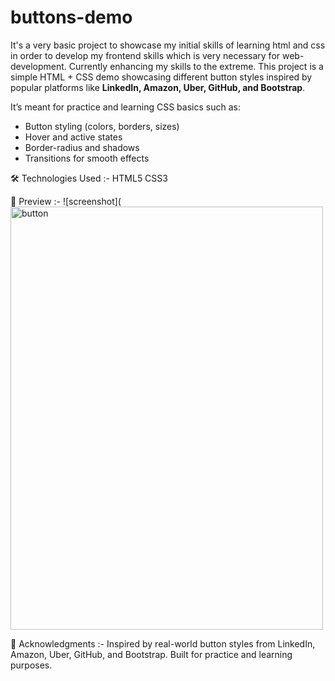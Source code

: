 # buttons-demo
It's a very basic project to showcase my initial skills of learning html and css in order to develop my frontend skills which is very necessary for web-development. Currently enhancing my skills to the extreme.
This project is a simple HTML + CSS demo showcasing different button styles inspired by popular platforms like **LinkedIn, Amazon, Uber, GitHub, and Bootstrap**.  

It’s meant for practice and learning CSS basics such as:
- Button styling (colors, borders, sizes)
- Hover and active states
- Border-radius and shadows
- Transitions for smooth effects


🛠️ Technologies Used :-
HTML5
CSS3


📸 Preview :-
![screenshot](<img width="500" height="677" alt="button" src="https://github.com/user-attachments/assets/a7e2f436-fba3-461e-b81c-afdf10584232" />


🙌 Acknowledgments :-
Inspired by real-world button styles from LinkedIn, Amazon, Uber, GitHub, and Bootstrap.
Built for practice and learning purposes.

